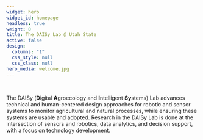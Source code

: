 ```yaml
---
widget: hero
widget_id: homepage
headless: true
weight: 0
title: The DAISy Lab @ Utah State
active: false
design:
  columns: "1"
  css_style: null
  css_class: null
hero_media: welcome.jpg
---
```

<br>

The DAISy (**D**igital **A**groecology and **I**ntelligent **Sy**stems) Lab advances technical and human-centered design approaches for robotic and sensor systems to monitor agricultural and natural processes, while ensuring these systems are usable and adopted. Research in the DAISy Lab is done at the intersection of sensors and robotics, data analytics, and decision support, with a focus on technology development.